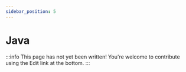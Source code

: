 ```yaml
---
sidebar_position: 5
---
```


# Java

:::info
This page has not yet been written! You're welcome to contribute using the Edit link at the bottom.
:::
